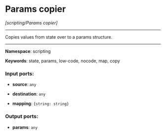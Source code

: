 # Params copier

_[scripting/Params copier]_

---

Copies values from state over to a params structure.

---

__Namespace__: scripting

__Keywords__: state, params, low-code, nocode, map, copy

### Input ports:

* __source__: ` any `


* __destination__: ` any `


* __mapping__: ` {string: string} `

### Output ports:

* __params__: ` any `

